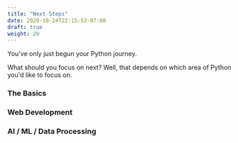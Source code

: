 ```yaml
---
title: "Next Steps"
date: 2020-10-24T22:15:53-07:00
draft: true
weight: 20
---
```


You've only just begun your Python journey.

What should you focus on next? Well, that depends on which area of Python you'd like to focus on.

### The Basics

### Web Development

### AI / ML / Data Processing